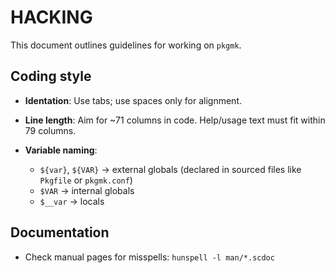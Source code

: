 HACKING
=======

This document outlines guidelines for working on `pkgmk`.


Coding style
------------

* **Identation**: Use tabs; use spaces only for alignment.

* **Line length**: Aim for ~71 columns in code.  Help/usage text must
  fit within 79 columns.

* **Variable naming**:
  * `${var}`, `${VAR}` -> external globals (declared in sourced files
    like `Pkgfile` or `pkgmk.conf`)
  * `$VAR` -> internal globals
  * `$__var` -> locals


Documentation
-------------

* Check manual pages for misspells: `hunspell -l man/*.scdoc`
